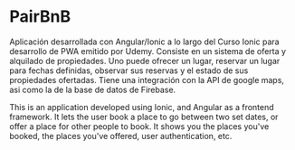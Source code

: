 # PairBnB
Aplicación desarrollada con Angular/Ionic a lo largo del Curso Ionic para desarrollo de PWA emitido por Udemy. Consiste en un sistema de oferta y alquilado de propiedades. Uno puede ofrecer un lugar, reservar un lugar para fechas definidas, observar sus reservas y el estado de sus propiedades ofertadas. Tiene una integración con la API de google maps, asi como la de la base de datos de Firebase.

This is an application developed using Ionic, and Angular as a frontend framework. It lets the user book a place to go between two set dates, or offer a place for other people to book. It shows you the places you've booked, the places you've offered, user authentication, etc.
